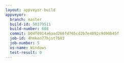 ```yaml
---
layout: appveyor-build
appveyor:
  branch: master
  build-id: 50379511
  build-number: 608
  commit: b04f0914a6aad266fd765cd2b7e4092c9d90b45f
  job-id: 4hmken77hjst7603
  job-number: 5
  os-name: Windows
  test-result: 0
---
```

